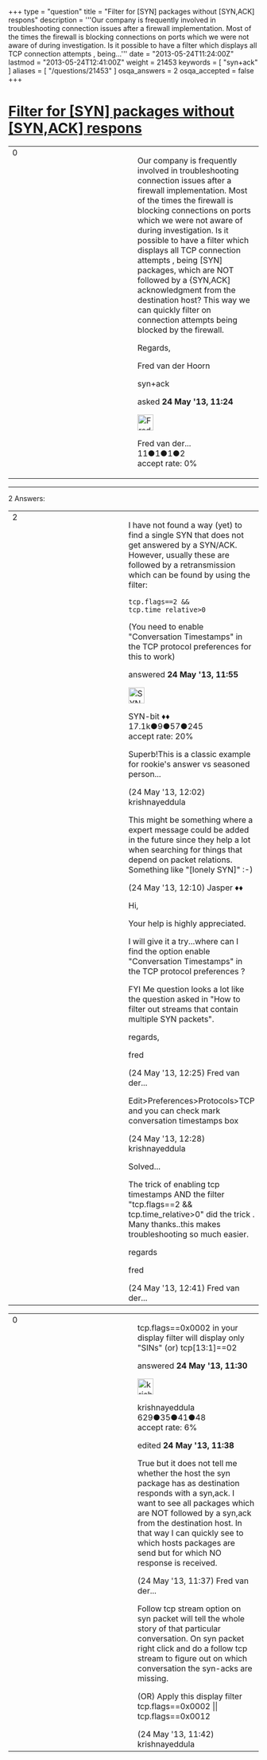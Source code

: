 +++
type = "question"
title = "Filter for [SYN] packages without [SYN,ACK] respons"
description = '''Our company is frequently involved in troubleshooting connection issues after a firewall implementation. Most of the times the firewall is blocking connections on ports which we were not aware of during investigation. Is it possible to have a filter which displays all TCP connection attempts , being...'''
date = "2013-05-24T11:24:00Z"
lastmod = "2013-05-24T12:41:00Z"
weight = 21453
keywords = [ "syn+ack" ]
aliases = [ "/questions/21453" ]
osqa_answers = 2
osqa_accepted = false
+++

<div class="headNormal">

# [Filter for \[SYN\] packages without \[SYN,ACK\] respons](/questions/21453/filter-for-syn-packages-without-synack-respons)

</div>

<div id="main-body">

<div id="askform">

<table id="question-table" style="width:100%;"><colgroup><col style="width: 50%" /><col style="width: 50%" /></colgroup><tbody><tr class="odd"><td style="width: 30px; vertical-align: top"><div class="vote-buttons"><span id="post-21453-upvote" class="ajax-command post-vote up" rel="nofollow" title="I like this post (click again to cancel)"> </span><div id="post-21453-score" class="post-score" title="current number of votes">0</div><span id="post-21453-downvote" class="ajax-command post-vote down" rel="nofollow" title="I dont like this post (click again to cancel)"> </span> <span id="favorite-mark" class="ajax-command favorite-mark" rel="nofollow" title="mark/unmark this question as favorite (click again to cancel)"> </span><div id="favorite-count" class="favorite-count"></div></div></td><td><div id="item-right"><div class="question-body"><p>Our company is frequently involved in troubleshooting connection issues after a firewall implementation. Most of the times the firewall is blocking connections on ports which we were not aware of during investigation. Is it possible to have a filter which displays all TCP connection attempts , being [SYN] packages, which are NOT followed by a {SYN,ACK] acknowledgment from the destination host? This way we can quickly filter on connection attempts being blocked by the firewall.</p><p>Regards,</p><p>Fred van der Hoorn</p></div><div id="question-tags" class="tags-container tags"><span class="post-tag tag-link-syn+ack" rel="tag" title="see questions tagged &#39;syn+ack&#39;">syn+ack</span></div><div id="question-controls" class="post-controls"></div><div class="post-update-info-container"><div class="post-update-info post-update-info-user"><p>asked <strong>24 May '13, 11:24</strong></p><img src="https://secure.gravatar.com/avatar/b7e76aa3051a46e38abb0817858e8f71?s=32&amp;d=identicon&amp;r=g" class="gravatar" width="32" height="32" alt="Fred%20van%20der%20Hoorn&#39;s gravatar image" /><p><span>Fred van der...</span><br />
<span class="score" title="11 reputation points">11</span><span title="1 badges"><span class="badge1">●</span><span class="badgecount">1</span></span><span title="1 badges"><span class="silver">●</span><span class="badgecount">1</span></span><span title="2 badges"><span class="bronze">●</span><span class="badgecount">2</span></span><br />
<span class="accept_rate" title="Rate of the user&#39;s accepted answers">accept rate:</span> <span title="Fred van der Hoorn has no accepted answers">0%</span></p></div></div><div id="comments-container-21453" class="comments-container"></div><div id="comment-tools-21453" class="comment-tools"></div><div class="clear"></div><div id="comment-21453-form-container" class="comment-form-container"></div><div class="clear"></div></div></td></tr></tbody></table>

------------------------------------------------------------------------

<div class="tabBar">

<span id="sort-top"></span>

<div class="headQuestions">

2 Answers:

</div>

</div>

<span id="21458"></span>

<div id="answer-container-21458" class="answer">

<table style="width:100%;"><colgroup><col style="width: 50%" /><col style="width: 50%" /></colgroup><tbody><tr class="odd"><td style="width: 30px; vertical-align: top"><div class="vote-buttons"><span id="post-21458-upvote" class="ajax-command post-vote up" rel="nofollow" title="I like this post (click again to cancel)"> </span><div id="post-21458-score" class="post-score" title="current number of votes">2</div><span id="post-21458-downvote" class="ajax-command post-vote down" rel="nofollow" title="I dont like this post (click again to cancel)"> </span></div></td><td><div class="item-right"><div class="answer-body"><p>I have not found a way (yet) to find a single SYN that does not get answered by a SYN/ACK. However, usually these are followed by a retransmission which can be found by using the filter:</p><pre><code>tcp.flags==2 &amp;&amp; tcp.time_relative&gt;0</code></pre><p>(You need to enable "Conversation Timestamps" in the TCP protocol preferences for this to work)</p></div><div class="answer-controls post-controls"></div><div class="post-update-info-container"><div class="post-update-info post-update-info-user"><p>answered <strong>24 May '13, 11:55</strong></p><img src="https://secure.gravatar.com/avatar/7901a94d8fdd1f9f47cda9a32fcfa177?s=32&amp;d=identicon&amp;r=g" class="gravatar" width="32" height="32" alt="SYN-bit&#39;s gravatar image" /><p><span>SYN-bit ♦♦</span><br />
<span class="score" title="17094 reputation points"><span>17.1k</span></span><span title="9 badges"><span class="badge1">●</span><span class="badgecount">9</span></span><span title="57 badges"><span class="silver">●</span><span class="badgecount">57</span></span><span title="245 badges"><span class="bronze">●</span><span class="badgecount">245</span></span><br />
<span class="accept_rate" title="Rate of the user&#39;s accepted answers">accept rate:</span> <span title="SYN-bit has 174 accepted answers">20%</span></p></div></div><div id="comments-container-21458" class="comments-container"><span id="21459"></span><div id="comment-21459" class="comment"><div id="post-21459-score" class="comment-score"></div><div class="comment-text"><p>Superb!This is a classic example for rookie's answer vs seasoned person...</p></div><div id="comment-21459-info" class="comment-info"><span class="comment-age">(24 May '13, 12:02)</span> <span class="comment-user userinfo">krishnayeddula</span></div></div><span id="21460"></span><div id="comment-21460" class="comment"><div id="post-21460-score" class="comment-score"></div><div class="comment-text"><p>This might be something where a expert message could be added in the future since they help a lot when searching for things that depend on packet relations. Something like "[lonely SYN]" :-)</p></div><div id="comment-21460-info" class="comment-info"><span class="comment-age">(24 May '13, 12:10)</span> <span class="comment-user userinfo">Jasper ♦♦</span></div></div><span id="21461"></span><div id="comment-21461" class="comment"><div id="post-21461-score" class="comment-score"></div><div class="comment-text"><p>Hi,</p><p>Your help is highly appreciated.</p><p>I will give it a try...where can I find the option enable "Conversation Timestamps" in the TCP protocol preferences ?</p><p>FYI Me question looks a lot like the question asked in "How to filter out streams that contain multiple SYN packets".</p><p>regards,</p><p>fred</p></div><div id="comment-21461-info" class="comment-info"><span class="comment-age">(24 May '13, 12:25)</span> <span class="comment-user userinfo">Fred van der...</span></div></div><span id="21462"></span><div id="comment-21462" class="comment"><div id="post-21462-score" class="comment-score"></div><div class="comment-text"><p>Edit&gt;Preferences&gt;Protocols&gt;TCP and you can check mark conversation timestamps box</p></div><div id="comment-21462-info" class="comment-info"><span class="comment-age">(24 May '13, 12:28)</span> <span class="comment-user userinfo">krishnayeddula</span></div></div><span id="21464"></span><div id="comment-21464" class="comment"><div id="post-21464-score" class="comment-score"></div><div class="comment-text"><p>Solved...</p><p>The trick of enabling tcp timestamps AND the filter "tcp.flags==2 &amp;&amp; tcp.time_relative&gt;0" did the trick . Many thanks..this makes troubleshooting so much easier.</p><p>regards</p><p>fred</p></div><div id="comment-21464-info" class="comment-info"><span class="comment-age">(24 May '13, 12:41)</span> <span class="comment-user userinfo">Fred van der...</span></div></div></div><div id="comment-tools-21458" class="comment-tools"></div><div class="clear"></div><div id="comment-21458-form-container" class="comment-form-container"></div><div class="clear"></div></div></td></tr></tbody></table>

</div>

<span id="21455"></span>

<div id="answer-container-21455" class="answer">

<table style="width:100%;"><colgroup><col style="width: 50%" /><col style="width: 50%" /></colgroup><tbody><tr class="odd"><td style="width: 30px; vertical-align: top"><div class="vote-buttons"><span id="post-21455-upvote" class="ajax-command post-vote up" rel="nofollow" title="I like this post (click again to cancel)"> </span><div id="post-21455-score" class="post-score" title="current number of votes">0</div><span id="post-21455-downvote" class="ajax-command post-vote down" rel="nofollow" title="I dont like this post (click again to cancel)"> </span></div></td><td><div class="item-right"><div class="answer-body"><p>tcp.flags==0x0002 in your display filter will display only "SINs" (or) tcp[13:1]==02</p></div><div class="answer-controls post-controls"></div><div class="post-update-info-container"><div class="post-update-info post-update-info-user"><p>answered <strong>24 May '13, 11:30</strong></p><img src="https://secure.gravatar.com/avatar/2b038237e64839261fcc88e9fdef2b68?s=32&amp;d=identicon&amp;r=g" class="gravatar" width="32" height="32" alt="krishnayeddula&#39;s gravatar image" /><p><span>krishnayeddula</span><br />
<span class="score" title="629 reputation points">629</span><span title="35 badges"><span class="badge1">●</span><span class="badgecount">35</span></span><span title="41 badges"><span class="silver">●</span><span class="badgecount">41</span></span><span title="48 badges"><span class="bronze">●</span><span class="badgecount">48</span></span><br />
<span class="accept_rate" title="Rate of the user&#39;s accepted answers">accept rate:</span> <span title="krishnayeddula has 3 accepted answers">6%</span></p></div><div class="post-update-info post-update-info-edited"><p><span> edited <strong>24 May '13, 11:38</strong> </span></p></div></div><div id="comments-container-21455" class="comments-container"><span id="21456"></span><div id="comment-21456" class="comment"><div id="post-21456-score" class="comment-score"></div><div class="comment-text"><p>True but it does not tell me whether the host the syn package has as destination responds with a syn,ack. I want to see all packages which are NOT followed by a syn,ack from the destination host. In that way I can quickly see to which hosts packages are send but for which NO response is received.</p></div><div id="comment-21456-info" class="comment-info"><span class="comment-age">(24 May '13, 11:37)</span> <span class="comment-user userinfo">Fred van der...</span></div></div><span id="21457"></span><div id="comment-21457" class="comment"><div id="post-21457-score" class="comment-score"></div><div class="comment-text"><p>Follow tcp stream option on syn packet will tell the whole story of that particular conversation. On syn packet right click and do a follow tcp stream to figure out on which conversation the syn-acks are missing.</p><p>(OR) Apply this display filter tcp.flags==0x0002 || tcp.flags==0x0012</p></div><div id="comment-21457-info" class="comment-info"><span class="comment-age">(24 May '13, 11:42)</span> <span class="comment-user userinfo">krishnayeddula</span></div></div></div><div id="comment-tools-21455" class="comment-tools"></div><div class="clear"></div><div id="comment-21455-form-container" class="comment-form-container"></div><div class="clear"></div></div></td></tr></tbody></table>

</div>

<div class="paginator-container-left">

</div>

</div>

</div>

